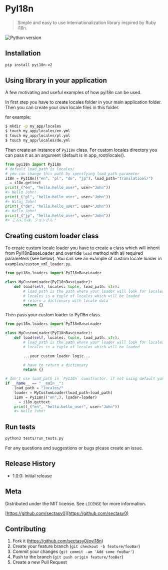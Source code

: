 # PyI18n
> Simple and easy to use internationalization library inspired by Ruby i18n.

![Python version][python-image]

## Installation

```sh
pip install pyi18n-v2
```

## Using library in your application

A few motivating and useful examples of how pyi18n can be used.

In first step you have to create locales folder in your main application folder.
Then you can create your own locale files in this folder.

for example:

```sh
$ mkdir -p my_app/locales
$ touch my_app/locales/en.yml
$ touch my_app/locales/pl.yml
$ touch my_app/locales/de.yml
```

Then create an instance of `PyI18n` class. For custom locales directory you can pass it as an argument (default is in app_root/locale/).

```python
from pyi18n import PyI18n
# default load_path is locales/
# you can change this path by specifying load_path parameter
i18n = PyI18n(("en", "pl", "de", "jp"), load_path="translations/")
_ = i18n.gettext
print(_("en", "hello.hello_user", user="John"))
#> Hello John!
print(_("pl", "hello.hello_user", user="John"))
#> Witaj John!
print(_("de", "hello.hello_user", user="John"))
#> Hallo John!
print(_("jp", "hello.hello_user", user="John"))
#> こんにちは、ジョンさん！
```

## Creating custom loader class

To create custom locale loader you have to create a class which will inherit from PyI18nBaseLoader and override `load` method with all required parameters (see below). You can see an example of custom locale loader in `examples/custom_xml_loader.py`.

```python
from pyi18n.loaders import PyI18nBaseLoader

class MyCustomLoader(PyI18nBaseLoader):
    def load(self, locales: tuple, load_path: str):
        # load_path is the path where your loader will look for locales files
        # locales is a tuple of locales which will be loaded
        # return a dictionary with locale data
        return {}
```

Then pass your custom loader to PyI18n class.

```python
from pyi18n.loaders import PyI18nBaseLoader

class MyCustomLoader(PyI18nBaseLoader):
    def load(self, locales: tuple, load_path: str):
        # load_path is the path where your loader will look for locales files
        # locales is a tuple of locales which will be loaded

        ...your custom loader logic...

        # have to return a dictionary
        return {}

# don't use load_path in `PyI18n` constructor, if not using default yaml loader
if __name__ == "__main__":
    load_path = "locales/"
    loader = MyCustomLoader(load_path=load_path)
    i18n = PyI18n(("en",), loader=loader)
    _ = i18n.gettext
    print(_("en", "hello.hello_user", user="John"))
    #> Hello John!
```

## Run tests

```sh
python3 tests/run_tests.py
```

For any questions and suggestions or bugs please create an issue.

## Release History

* 1.0.0: Initial release

## Meta

Distributed under the MIT license. See ``LICENSE`` for more information.

[https://github.com/sectasy0](https://github.com/sectasy0)

## Contributing

1. Fork it (<https://github.com/sectasy0/pyi18n>)
2. Create your feature branch (`git checkout -b feature/fooBar`)
3. Commit your changes (`git commit -am 'Add some fooBar'`) 
4. Push to the branch (`git push origin feature/fooBar`)
5. Create a new Pull Request

<!-- Markdown link & img dfn's -->
[python-image]: https://img.shields.io/badge/python-3.6-blue
[pypi-image]: https://img.shields.io/badge/pypi-remly-blue
[pypi-url]:  pypi.org/project/pyi18n/